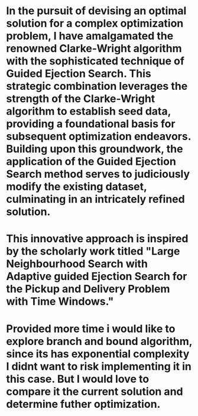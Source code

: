 # In the pursuit of devising an optimal solution for a complex optimization problem, I have amalgamated the renowned Clarke-Wright algorithm with the sophisticated technique of Guided Ejection Search. This strategic combination leverages the strength of the Clarke-Wright algorithm to establish seed data, providing a foundational basis for subsequent optimization endeavors. Building upon this groundwork, the application of the Guided Ejection Search method serves to judiciously modify the existing dataset, culminating in an intricately refined solution.

# This innovative approach is inspired by the scholarly work titled "Large Neighbourhood Search with Adaptive guided Ejection Search for the Pickup and Delivery Problem with Time Windows."

# Provided more time i would like to explore branch and bound algorithm, since its has exponential complexity I didnt want to risk implementing it in this case. But I would love to compare it the current solution and determine futher optimization.
